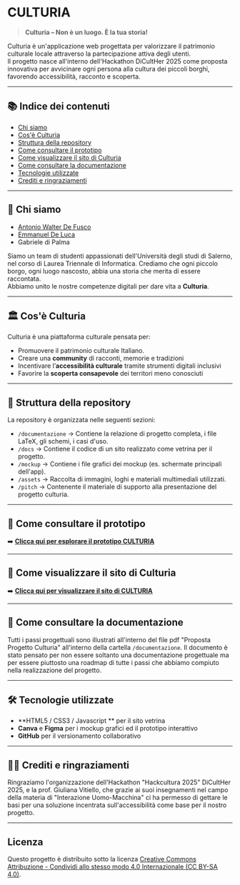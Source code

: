 # CULTURIA

> **Culturia – Non è un luogo. È la tua storia!**

Culturia è un'applicazione web progettata per valorizzare il patrimonio culturale locale attraverso la partecipazione attiva degli utenti.  
Il progetto nasce all'interno dell'Hackathon DiCultHer 2025 come proposta innovativa per avvicinare ogni persona alla cultura dei piccoli borghi, favorendo accessibilità, racconto e scoperta.

---

## 📚 Indice dei contenuti
- [Chi siamo](#chi-siamo)
- [Cos'è Culturia](#cosè-culturia)
- [Struttura della repository](#struttura-della-repository)
- [Come consultare il prototipo](#come-consultare-il-prototipo)
- [Come visualizzare il sito di Culturia](#come-consultare-il-sito-di-culturia)
- [Come consultare la documentazione](#come-consultare-la-documentazione)
- [Tecnologie utilizzate](#tecnologie-utilizzate)
- [Crediti e ringraziamenti](#crediti-e-ringraziamenti)

---

## 👥 Chi siamo

- [Antonio Walter De Fusco](https://www.linkedin.com/in/antonio-walter-de-fusco/)
- [Emmanuel De Luca](https://www.linkedin.com/in/emmanuel-de-luca/)
- Gabriele di Palma

Siamo un team di studenti appassionati dell'Università degli studi di Salerno, nel corso di Laurea Triennale di Informatica. 
Crediamo che ogni piccolo borgo, ogni luogo nascosto, abbia una storia che merita di essere raccontata.  
Abbiamo unito le nostre competenze digitali per dare vita a **Culturia**.

---

## 🏛️ Cos'è Culturia

Culturia è una piattaforma culturale pensata per:
- Promuovere il patrimonio culturale Italiano.
- Creare una **community** di racconti, memorie e tradizioni
- Incentivare l’**accessibilità culturale** tramite strumenti digitali inclusivi
- Favorire la **scoperta consapevole** dei territori meno conosciuti


---

## 📂 Struttura della repository

La repository è organizzata nelle seguenti sezioni:

- `/documentazione` → Contiene la relazione di progetto completa, i file LaTeX, gli schemi, i casi d'uso.
- `/docs` → Contiene il codice di un sito realizzato come vetrina per il progetto.
- `/mockup` → Contiene i file grafici dei mockup (es. schermate principali dell'app).
- `/assets` → Raccolta di immagini, loghi e materiali multimediali utilizzati.
- `/pitch` → Contenente il materiale di supporto alla presentazione del progetto culturia.

---

## 🚀 Come consultare il prototipo

➡️ **[Clicca qui per esplorare il prototipo CULTURIA](https://www.figma.com/proto/IapCQBHNObgrZQn9gxHlQD/Untitled?node-id=12-134&p=f&t=8XCCQgDKqmkneZRQ-1&scaling=scale-down&content-scaling=fixed&page-id=0%3A1&starting-point-node-id=12%3A134)**  

---

## 🔗 Come visualizzare il sito di Culturia

➡️ **[Clicca qui per visualizzare il sito di CULTURIA](https://antoniowalter.github.io/Culturia/index.html)**  



---

## 📖 Come consultare la documentazione

Tutti i passi progettuali sono illustrati all'interno del file pdf "Proposta Progetto Culturia" all'interno della cartella `/documentazione`. Il documento è stato pensato per non essere soltanto una documentazione progettuale ma per essere piuttosto una roadmap di tutte i passi che abbiamo compiuto nella realizzazione del progetto.

---

## 🛠️ Tecnologie utilizzate

- **HTML5 / CSS3 / Javascript ** per il sito vetrina
- **Canva** e **Figma** per i mockup grafici ed il prototipo interattivo
- **GitHub** per il versionamento collaborativo

---

## 🙏🏻 Crediti e ringraziamenti

Ringraziamo l'organizzazione dell'Hackathon "Hackcultura 2025" DiCultHer 2025, e la prof. Giuliana Vitiello, che grazie ai suoi insegnamenti nel campo della materia di "Interazione Uomo-Macchina" ci ha permesso di gettare le basi per una soluzione incentrata sull'accessibilità come base per il nostro progetto.

---
## Licenza

Questo progetto è distribuito sotto la licenza [Creative Commons Attribuzione - Condividi allo stesso modo 4.0 Internazionale (CC BY-SA 4.0)](https://creativecommons.org/licenses/by-sa/4.0/deed.it).
